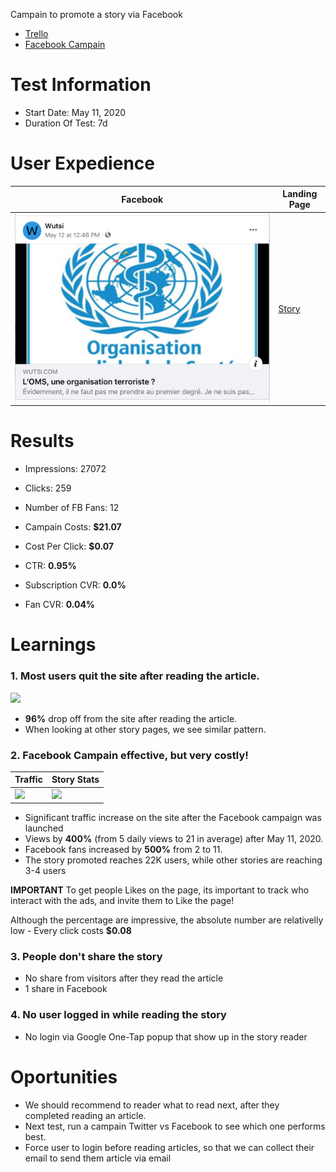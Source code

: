Campain to promote a story via Facebook
- [Trello](https://trello.com/c/EDvFk8Z2/27-facebook-promotion)
- [Facebook Campain](https://www.facebook.com/ad_center/manage?boost_id=3144857895739422&entry_point=www_promotions_hub_all_promotions)

# Test Information
- Start Date: May 11, 2020
- Duration Of Test: 7d

# User Expedience
| Facebook | Landing Page |
|----------|--------------|
| ![](fb-ad.png) | [Story](https://www.wutsi.com/read/24) |

# Results
- Impressions: 27072
- Clicks: 259
- Number of FB Fans: 12

- Campain Costs: **$21.07**
- Cost Per Click: **$0.07**
- CTR: **0.95%**
- Subscription CVR: **0.0%**
- Fan CVR: **0.04%**

# Learnings
### 1. Most users quit the site after reading the article. 
![](funnel.png)
- **96%** drop off from the site after reading the article. 
- When looking at other story pages, we see similar pattern.

### 2. Facebook Campain effective, but very costly!
| Traffic | Story Stats |
|---------|-------------|
| ![](traffic.png) | ![](stats.png) |

- Significant traffic increase on the site after the Facebook campaign was launched
- Views by **400%** (from 5 daily views to 21 in average) after May 11, 2020.
- Facebook fans increased by **500%** from 2 to 11. 
- The story promoted reaches 22K users, while other stories are reaching 3-4 users

**IMPORTANT** To get people Likes on the page, its important to track who interact with the ads, and invite them to Like the page!

Although the percentage are impressive, the absolute number are relativelly low - Every click costs **$0.08** 

### 3. People don't share the story
- No share from visitors after they read the article
- 1 share in Facebook
 
### 4. No user logged in while reading the story
- No login via Google One-Tap popup that show up in the story reader

# Oportunities
- We should recommend to reader what to read next, after they completed reading an article.
- Next test, run a campain Twitter vs Facebook to see which one performs best.
- Force user to login before reading articles, so that we can collect their email to send them article via email
